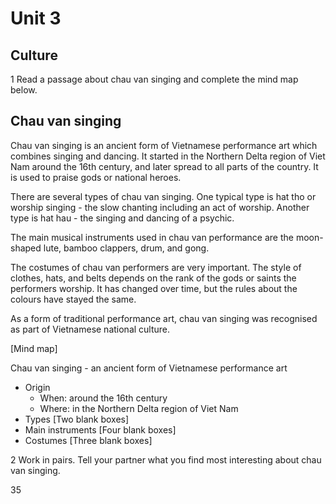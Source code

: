 # Unit 3

## Culture

1 Read a passage about chau van singing and complete the mind map below.

## Chau van singing

Chau van singing is an ancient form of Vietnamese performance art which combines singing and dancing. It started in the Northern Delta region of Viet Nam around the 16th century, and later spread to all parts of the country. It is used to praise gods or national heroes.

There are several types of chau van singing. One typical type is hat tho or worship singing - the slow chanting including an act of worship. Another type is hat hau - the singing and dancing of a psychic.

The main musical instruments used in chau van performance are the moon-shaped lute, bamboo clappers, drum, and gong.

The costumes of chau van performers are very important. The style of clothes, hats, and belts depends on the rank of the gods or saints the performers worship. It has changed over time, but the rules about the colours have stayed the same.

As a form of traditional performance art, chau van singing was recognised as part of Vietnamese national culture.

[Mind map]

Chau van singing - an ancient form of Vietnamese performance art

- Origin
  - When: around the 16th century
  - Where: in the Northern Delta region of Viet Nam
- Types
  [Two blank boxes]
- Main instruments
  [Four blank boxes]
- Costumes
  [Three blank boxes]

2 Work in pairs. Tell your partner what you find most interesting about chau van singing.

35